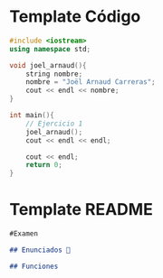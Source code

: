# Template Código

```cpp
#include <iostream>
using namespace std;

void joel_arnaud(){
    string nombre;
    nombre = "Joël Arnaud Carreras";
    cout << endl << nombre;
}

int main(){
    // Ejercicio 1
    joel_arnaud();
    cout << endl << endl;

    cout << endl;
    return 0;
}
```

# Template README

```md
#Examen

## Enunciados 📄

## Funciones
```